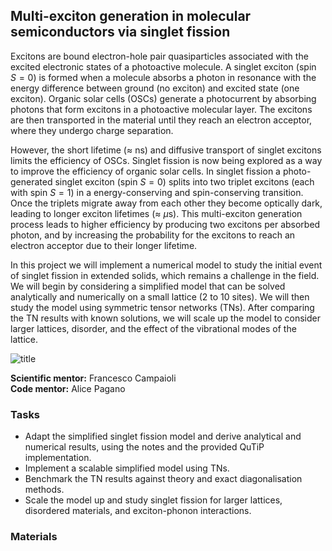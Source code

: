## Multi-exciton generation in molecular semiconductors via singlet fission

Excitons are bound electron-hole pair quasiparticles associated with the excited electronic states of a photoactive molecule. A singlet exciton (spin $S=0$) is formed when a molecule absorbs a photon in resonance with the energy difference between ground (no exciton) and excited state (one exciton). Organic solar cells (OSCs) generate a photocurrent by absorbing photons that form excitons in a photoactive molecular layer. The excitons are then transported in the material until they reach an electron acceptor, where they undergo charge separation.

However, the short lifetime ($\approx$ ns) and diffusive transport of singlet excitons limits the efficiency of OSCs. Singlet fission is now being explored as a way to improve the efficiency of organic solar cells. In singlet fission a photo-generated singlet exciton (spin $S=0$) splits into two triplet excitons (each with spin $S=1$) in a energy-conserving and spin-conserving transition. Once the triplets migrate away from each other they become optically dark, leading to longer exciton lifetimes ($\approx$ $\mu$s). This multi-exciton generation process leads to higher efficiency by producing two excitons per absorbed photon, and by increasing the probability for the excitons to reach an electron acceptor due to their longer lifetime.

In this project we will implement a numerical model to study the initial event of singlet fission in extended solids, which remains a challenge in the field. We will begin by considering a simplified model that can be solved analytically and numerically on a small lattice (2 to 10 sites). We will then study the model using symmetric tensor networks (TNs). After comparing the TN results with known solutions, we will scale up the model to consider larger lattices, disorder, and the effect of the vibrational modes of the lattice.

![title](SpinS_problem_ste_figure.png)

**Scientific mentor:** Francesco Campaioli\
**Code mentor:** Alice Pagano

### Tasks

- Adapt the simplified singlet fission model and derive analytical and numerical results, using the notes and the provided QuTiP implementation.
- Implement a scalable simplified model using TNs.
- Benchmark the TN results against theory and exact diagonalisation methods.
- Scale the model up and study singlet fission for larger lattices, disordered materials, and exciton-phonon interactions.

### Materials


